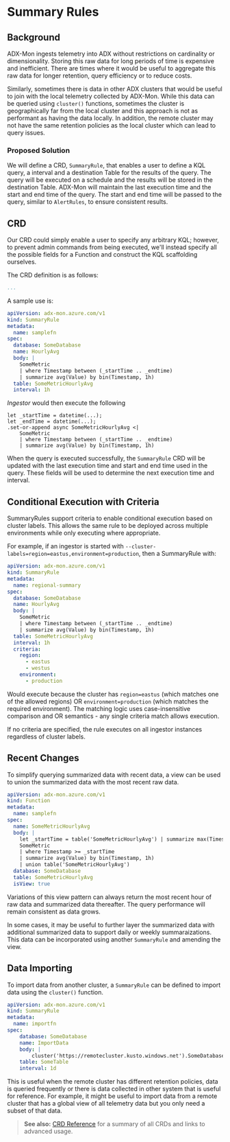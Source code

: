 # Summary Rules

## Background

ADX-Mon ingests telemetry into ADX without restrictions on cardinality or dimensionality.  Storing this raw data for long periods of time is expensive and inefficient.  There are times where it would be useful to aggregate this raw data for longer retention, query efficiency or to reduce costs.

Similarly, sometimes there is data in other ADX clusters that would be useful to join with the local telemetry collected by ADX-Mon.  While this data can be queried using `cluster()` functions, sometimes
the cluster is geographically far from the local cluster and this approach is not as performant as having the data locally.  In addition, the remote
cluster may not have the same retention policies as the local cluster which can lead to query issues.

### Proposed Solution

We will define a CRD, `SummaryRule`, that enables a user to define a KQL query, a interval and a destination Table for the results of the query.  The query will be executed on a schedule and the results will be stored in the destination Table.
ADX-Mon will maintain the last execution time and the start and end time of the query.  The start and end time will be passed to the query, similar to `AlertRules`, to ensure consistent results.

## CRD

Our CRD could simply enable a user to specify any arbitrary KQL; however, to prevent admin commands from being executed, we'll instead specify all the possible fields for a Function and construct the KQL scaffolding ourselves.

The CRD definition is as follows:

```yaml
...
```

A sample use is:

```yaml
apiVersion: adx-mon.azure.com/v1
kind: SummaryRule
metadata:
  name: samplefn
spec:
  database: SomeDatabase
  name: HourlyAvg
  body: |
    SomeMetric
    | where Timestamp between (_startTime .. _endtime)
    | summarize avg(Value) by bin(Timestamp, 1h)
  table: SomeMetricHourlyAvg
  interval: 1h
```

_Ingestor_ would then execute the following

```kql
let _startTime = datetime(...);
let _endTime = datetime(...);
.set-or-append async SomeMetricHourlyAvg <|
    SomeMetric
    | where Timestamp between (_startTime .. _endtime)
    | summarize avg(Value) by bin(Timestamp, 1h)
```

When the query is executed successfully, the `SummaryRule` CRD will be updated with the last execution time and start
and end time used in the query.  These fields will be used to determine the next execution time and interval.

## Conditional Execution with Criteria

SummaryRules support criteria to enable conditional execution based on cluster labels. This allows the same rule to be deployed across multiple environments while only executing where appropriate.

For example, if an ingestor is started with `--cluster-labels=region=eastus,environment=production`, then a SummaryRule with:

```yaml
apiVersion: adx-mon.azure.com/v1
kind: SummaryRule
metadata:
  name: regional-summary
spec:
  database: SomeDatabase
  name: HourlyAvg
  body: |
    SomeMetric
    | where Timestamp between (_startTime .. _endtime)
    | summarize avg(Value) by bin(Timestamp, 1h)
  table: SomeMetricHourlyAvg
  interval: 1h
  criteria:
    region:
      - eastus
      - westus
    environment:
      - production
```

Would execute because the cluster has `region=eastus` (which matches one of the allowed regions) OR `environment=production` (which matches the required environment). The matching logic uses case-insensitive comparison and OR semantics - any single criteria match allows execution.

If no criteria are specified, the rule executes on all ingestor instances regardless of cluster labels.

## Recent Changes

To simplify querying summarized data with recent data, a view can be used to union the summarized data with the
most recent raw data.

```yaml
apiVersion: adx-mon.azure.com/v1
kind: Function
metadata:
  name: samplefn
spec:
  name: SomeMetricHourlyAvg
  body: |
    let _startTime = table('SomeMetricHourlyAvg') | summarize max(Timestamp); 
    SomeMetric
    | where Timestamp >= _startTime
    | summarize avg(Value) by bin(Timestamp, 1h)
    | union table('SomeMetricHourlyAvg')
  database: SomeDatabase
  table: SomeMetricHourlyAvg
  isView: true
```

Variations of this view pattern can always return the most recent hour of raw data and summarized data thereafter.  The
query performance will remain consistent as data grows.

In some cases, it may be useful to further layer the summarized data with additional summarized data to support daily or
weekly summaraizations.  This data can be incorporated using another `SummaryRule` and amending the view.

## Data Importing

To import data from another cluster, a `SummaryRule` can be defined to import data using the `cluster()` function.

```yaml
apiVersion: adx-mon.azure.com/v1
kind: SummaryRule
metadata:
  name: importfn
spec:
    database: SomeDatabase
    name: ImportData
    body: |
        cluster('https://remotecluster.kusto.windows.net').SomeDatabase.SomeTable
    table: SomeTable
    interval: 1d
```

This is useful when the remote cluster has different retention policies, data is queried frequently or there is data collected in other system that is useful for reference.  For example, it might
be useful to import data from a remote cluster that has a global view of all telemetry data but you only need a subset of that data.

> **See also:** [CRD Reference](../crds.md) for a summary of all CRDs and links to advanced usage.
